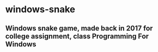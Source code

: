 # windows-snake
## Windows snake game, made back in 2017 for college assignment, class Programming For Windows

